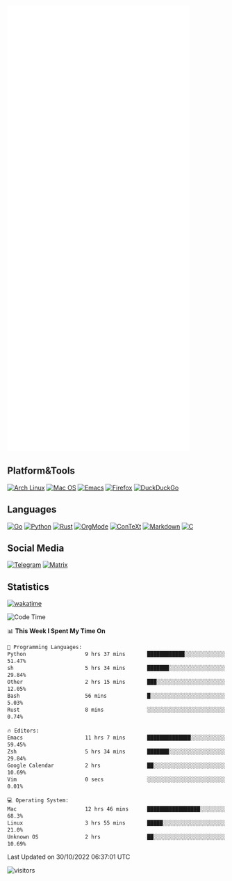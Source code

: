 ![Metrics](https://github.com/SteamedFish/SteamedFish/blob/master/github-metrics.svg)

## Platform&Tools

[![Arch Linux](https://img.shields.io/badge/ArchLinux-1793D1?logo=arch-linux&logoColor=fff&style=flat-square)](https://archlinux.org/)
[![Mac OS](https://img.shields.io/badge/MacOS-000000?style=flat-square&logo=macos&logoColor=F0F0F0)](https://www.apple.com/macos/)
[![Emacs](https://img.shields.io/badge/Emacs-%237F5AB6.svg?&style=flat-square&logo=gnu-emacs&logoColor=white)](https://www.gnu.org/software/emacs/)
[![Firefox](https://img.shields.io/badge/Firefox-FF7139?style=flat-square&logo=Firefox-Browser&logoColor=white)](https://firefox.com/)
[![DuckDuckGo](https://img.shields.io/badge/DuckDuckGo-DE5833?style=flat-square&logo=DuckDuckGo&logoColor=white)](https://duckduckgo.com/)

## Languages

[![Go](https://img.shields.io/badge/Golang-%2300ADD8.svg?style=flat-square&logo=go&logoColor=white)](https://golang.org/)
[![Python](https://img.shields.io/badge/Python-3670A0?style=flat-square&logo=python&logoColor=ffdd54)](https://www.python.org/)
[![Rust](https://img.shields.io/badge/Rust-%23000000.svg?style=flat-square&logo=rust&logoColor=white)](https://www.rust-lang.org/)
[![OrgMode](https://img.shields.io/badge/OrgMode-%23000000.svg?style=flat-square&logo=org&logoColor=white)](https://orgmode.org/)
[![ConTeXt](https://img.shields.io/badge/ConTeXt-%23008080.svg?style=flat-square&logo=latex&logoColor=white)](https://contextgarden.net/)
[![Markdown](https://img.shields.io/badge/MarkDown-%23000000.svg?style=flat-square&logo=markdown&logoColor=white)](https://daringfireball.net/projects/markdown/)
[![C](https://img.shields.io/badge/C-%2300599C.svg?style=flat-square&logo=c&logoColor=white)](https://www.iso.org/standard/74528.html)

## Social Media
[![Telegram](https://img.shields.io/badge/SteamedFish-2CA5E0?style=social&logo=telegram&logoColor=white)](https://t.me/SteamedFish)
[![Matrix](https://img.shields.io/badge/SteamedFish-2CA5E0?style=social&logo=matrix&logoColor=black)](https://matrix.to/#/@i:steamedfish.org)

## Statistics
[![wakatime](https://wakatime.com/badge/user/168280d6-fcf2-4b4f-ad3a-dc4612f35b38.svg)](https://wakatime.com/@168280d6-fcf2-4b4f-ad3a-dc4612f35b38)

<!--START_SECTION:waka-->
![Code Time](http://img.shields.io/badge/Code%20Time-2%2C101%20hrs%2031%20mins-blue)

📊 **This Week I Spent My Time On** 

```text
💬 Programming Languages: 
Python                   9 hrs 37 mins       ████████████░░░░░░░░░░░░░   51.47% 
sh                       5 hrs 34 mins       ███████░░░░░░░░░░░░░░░░░░   29.84% 
Other                    2 hrs 15 mins       ███░░░░░░░░░░░░░░░░░░░░░░   12.05% 
Bash                     56 mins             █░░░░░░░░░░░░░░░░░░░░░░░░   5.03% 
Rust                     8 mins              ░░░░░░░░░░░░░░░░░░░░░░░░░   0.74%

🔥 Editors: 
Emacs                    11 hrs 7 mins       ██████████████░░░░░░░░░░░   59.45% 
Zsh                      5 hrs 34 mins       ███████░░░░░░░░░░░░░░░░░░   29.84% 
Google Calendar          2 hrs               ██░░░░░░░░░░░░░░░░░░░░░░░   10.69% 
Vim                      0 secs              ░░░░░░░░░░░░░░░░░░░░░░░░░   0.01%

💻 Operating System: 
Mac                      12 hrs 46 mins      █████████████████░░░░░░░░   68.3% 
Linux                    3 hrs 55 mins       █████░░░░░░░░░░░░░░░░░░░░   21.0% 
Unknown OS               2 hrs               ██░░░░░░░░░░░░░░░░░░░░░░░   10.69%

```


 Last Updated on 30/10/2022 06:37:01 UTC
<!--END_SECTION:waka-->

![visitors](https://visitor-badge.laobi.icu/badge?page_id=SteamedFish.SteamedFish)
